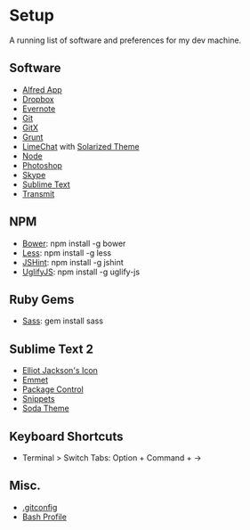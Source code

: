 # Setup

A running list of software and preferences for my dev machine.

## Software

  * [Alfred App](http://www.alfredapp.com)
  * [Dropbox](https://www.dropbox.com)
  * [Evernote](https://evernote.com)
  * [Git](http://git-scm.com/downloads)
  * [GitX](http://gitx.frim.nl)
  * [Grunt](http://gruntjs.com/getting-started)
  * [LimeChat](http://limechat.net/mac/) with [Solarized Theme](https://github.com/paulcpederson/solarized-limechat)
  * [Node](http://nodejs.org)
  * [Photoshop](http://www.photoshop.com)
  * [Skype](http://www.skype.com/en/)
  * [Sublime Text](http://www.sublimetext.com)
  * [Transmit](http://panic.com/transmit/)

## NPM

  * [Bower](http://bower.io): npm install -g bower
  * [Less](http://lesscss.org): npm install -g less
  * [JSHint](http://jshint.com/install/): npm install -g jshint
  * [UglifyJS](https://github.com/mishoo/UglifyJS2): npm install -g uglify-js

## Ruby Gems

  * [Sass](http://sass-lang.com): gem install sass

## Sublime Text 2

  * [Elliot Jackson's Icon](http://blog.alexmaccaw.com/sublime-text)
  * [Emmet](http://emmet.io/download/)
  * [Package Control](http://wbond.net/sublime_packages/package_control/installation)
  * [Snippets](https://github.com/jonchretien/sublime-snippets)
  * [Soda Theme](https://github.com/buymeasoda/soda-theme/)

## Keyboard Shortcuts
  * Terminal > Switch Tabs: Option + Command + &rarr;

## Misc.

  * [.gitconfig](https://gist.github.com/jonchretien/5550236)
  * [Bash Profile](https://gist.github.com/jonchretien/1125984)
